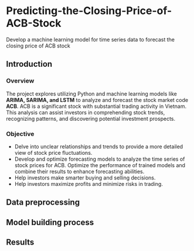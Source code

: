 # Predicting-the-Closing-Price-of-ACB-Stock
Develop a machine learning model for time series data to forecast the closing price of ACB stock

## Introduction
### Overview
The project explores utilizing Python and machine learning models like **ARIMA, SARIMA, and LSTM** to analyze and forecast the stock market code **ACB**. ACB is a significant stock with substantial trading activity in Vietnam. This analysis can assist investors in comprehending stock trends, recognizing patterns, and discovering potential investment prospects.
### Objective
- Delve into unclear relationships and trends to provide a more detailed view of stock price fluctuations.
- Develop and optimize forecasting models to analyze the time series of stock prices for ACB.
  Optimize the performance of trained models and combine their results to enhance forecasting abilities.
- Help investors make smarter buying and selling decisions.
- Help investors maximize profits and minimize risks in trading.
## Data preprocessing

## Model building process

## Results 
